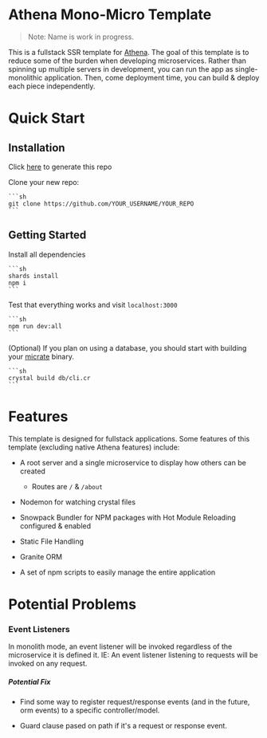 # Athena Mono-Micro Template

> Note: Name is work in progress.

This is a fullstack SSR template for [Athena](https://github.com/athena-framework/athena). The goal of this template is to reduce some of the burden when developing microservices. Rather than spinning up multiple servers in development, you can run the app as single-monolithic application. Then, come deployment time, you can build & deploy each piece independently.

# Quick Start

## Installation

Click [here](https://github.com/andrewc910/athena-microservice-template/generate) to generate this repo

Clone your new repo:

    ```sh
    git clone https://github.com/YOUR_USERNAME/YOUR_REPO
    ```

## Getting Started

Install all dependencies

    ```sh
    shards install
    npm i
    ```

Test that everything works and visit `localhost:3000`

    ```sh
    npm run dev:all
    ```

(Optional) If you plan on using a database, you should start with building your [micrate](https://github.com/amberframework/micrate) binary.

    ```sh
    crystal build db/cli.cr
    ```

# Features

This template is designed for fullstack applications. Some features of this template (excluding native Athena features) include:

- A root server and a single microservice to display how others can be created

  - Routes are `/` & `/about`

- Nodemon for watching crystal files

- Snowpack Bundler for NPM packages with Hot Module Reloading configured & enabled

- Static File Handling

- Granite ORM

- A set of npm scripts to easily manage the entire application

# Potential Problems

### Event Listeners

In monolith mode, an event listener will be invoked regardless of the microservice it is defined it. IE: An event listener listening to requests will be invoked on any request.

##### Potential Fix

- Find some way to register request/response events (and in the future, orm events) to a specific controller/model.

- Guard clause pased on path if it's a request or response event.
